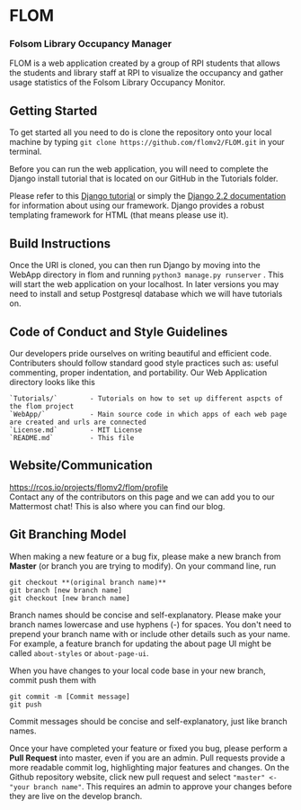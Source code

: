 # FLOM

### Folsom Library Occupancy Manager

FLOM is a web application created by a group of RPI students that allows the students and library staff at RPI to visualize the occupancy and gather usage statistics of the Folsom Library Occupancy Monitor.

## Getting Started
To get started all you need to do is clone the repository onto your local machine
by typing ```git clone https://github.com/flomv2/FLOM.git``` in your terminal.

Before you can run the web application, you will need to complete the Django install tutorial that is located on our GitHub in the Tutorials folder.

Please refer to this [Django tutorial](https://docs.djangoproject.com/en/2.2/intro/tutorial01/) or simply the
[Django 2.2 documentation](https://docs.djangoproject.com/en/2.2/) for information about using our framework. Django provides a robust templating framework for HTML (that means please use it).

## Build Instructions

Once the URI is cloned, you can then run Django by moving into the WebApp directory in flom and running ```python3 manage.py runserver``` . This will start the web application on your localhost. In later versions you may need to install and setup Postgresql database which we will have tutorials on.

## Code of Conduct and Style Guidelines

Our developers pride ourselves on writing beautiful and efficient code. Contributers should follow standard good style practices such as: useful commenting, proper indentation, and portability. Our Web Application directory looks like this

    `Tutorials/`        - Tutorials on how to set up different aspcts of the flom project
    `WebApp/`           - Main source code in which apps of each web page are created and urls are connected
    `License.md`  		- MIT License
    `README.md`         - This file

## Website/Communication
https://rcos.io/projects/flomv2/flom/profile      
Contact any of the contributors on this page and we can add you to our Mattermost chat! This is also where you can find our blog.

## Git Branching Model

When making a new feature or a bug fix, please make a new branch from **Master** (or branch you are trying to modify). On your command line, run

`git checkout **(original branch name)**` \
`git branch [new branch name]` \
`git checkout [new branch name]`

Branch names should be concise and self-explanatory. Please make your branch names lowercase and use hyphens (-) for spaces. You don't need to prepend your branch name with or include other details such as your name. For example, a feature branch for updating the about page UI might be called `about-styles` or `about-page-ui`.

When you have changes to your local code base in your new branch, commit push them with

`git commit -m [Commit message]` \
`git push`

Commit messages should be concise and self-explanatory, just like branch names.

Once your have completed your feature or fixed you bug, please perform a **Pull Request** into master, even if you are an admin. Pull requests provide a more readable commit log, highlighting major features and changes. On the Github repository website, click new pull request and select `"master" <- "your branch name"`. This requires an admin to approve your changes before they are live on the develop branch.

